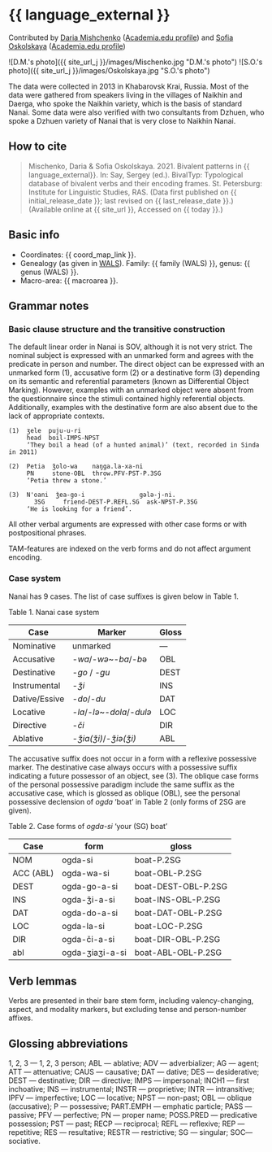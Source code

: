 # {{ language_external }}
Contributed by [Daria Mishchenko](https://iling.spb.ru/persons/mischenko-darya-fedorovna) ([Academia.edu profile](https://iling-spb.academia.edu/DariaMishchenko)) and [Sofia Oskolskaya](https://www.iling.spb.ru/persons/oskolskaya-sofya-alekseevna) ([Academia.edu profile](https://iling-spb.academia.edu/SonyaOskolskaya))

![D.M.'s photo]({{ site_url_j }}/images/Mischenko.jpg "D.M.'s photo")
![S.O.'s photo]({{ site_url_j }}/images/Oskolskaya.jpg "S.O.'s photo")

The data were collected in 2013 in Khabarovsk Krai, Russia. Most of the data were gathered from speakers living in the villages of Naikhin and Daerga, who spoke the Naikhin variety, which is the basis of standard Nanai. Some data were also verified with two consultants from Dzhuen, who spoke a Dzhuen variety of Nanai that is very close to Naikhin Nanai.

## How to cite
> Mischenko, Daria & Sofia Oskolskaya. 2021. Bivalent patterns in {{ language_external}}. 
> In: Say, Sergey (ed.). BivalTyp: Typological database of bivalent verbs and their encoding frames. 
> St. Petersburg: Institute for Linguistic Studies, RAS. 
> (Data first published on {{ initial_release_date }}; 
> last revised on {{ last_release_date }}.) (Available online at {{ site_url }}, 
> Accessed on {{ today }}.)

## Basic info
- Coordinates: {{ coord_map_link }}.
- Genealogy (as given in [WALS](https://wals.info/)). Family: {{ family (WALS) }}, genus: {{ genus (WALS) }}.
- Macro-area: {{ macroarea }}.

## Grammar notes

### Basic clause structure and the transitive construction

The default linear order in Nanai is SOV, although it is not very strict. The nominal subject is expressed with an unmarked form and agrees with the predicate in person and number. The direct object can be expressed with an unmarked form (1), accusative form (2) or a destinative form (3) depending on its semantic and referential parameters (known as Differential Object Marking). However, examples with an unmarked object were absent from the questionnaire since the stimuli contained highly referential objects. Additionally, examples with the destinative form are also absent due to the lack of appropriate contexts.

```
(1)  ʒele  puju-u-ri
     head  boil-IMPS-NPST
     ‘They boil a head (of a hunted animal)’ (text, recorded in Sinda in 2011)

(2)  Petia  ǯolo-wa    naŋga.la-xa-ni
     PN     stone-OBL  throw.PFV-PST-P.3SG
     ‘Petia threw a stone.’

(3)  N'oani  ǯea-go-i               gələ-j-ni.
	   3SG     friend-DEST-P.REFL.SG  ask-NPST-P.3SG
     ‘He is looking for a friend’.

```

All other verbal arguments are expressed with other case forms or with postpositional phrases.

TAM-features are indexed on the verb forms and do not affect argument encoding.

### Case system

Nanai has 9 cases. The list of case suffixes is given below in Table 1.

Table 1. Nanai case system

<div class="before-table"></div>

|      Case            |      Marker                        |      Gloss     |
|----------------------|------------------------------------|----------------|
|     Nominative       |     unmarked                       |     —          |
|     Accusative       |     -*wa*/-*wə*~-*ba*/-*b*ə        |     OBL        |
|     Destinative      |     -*go* / -*gu*                  |     DEST       |
|     Instrumental     |     -*ǯi*                          |     INS        |
|     Dative/Essive    |     -*do*/-*du*                    |     DAT        |
|     Locative         |     -*la*/-*lə*~-*dola*/-*dulə*    |     LOC        |
|     Directive        |     -*či*                          |     DIR        |
|     Ablative         |     -*ǯia(ǯi)*/-*ǯiə(ǯi)*          |     ABL        |

The accusative suffix does not occur in a form with a reflexive possessive marker. The destinative case always occurs with a possessive suffix indicating a future possessor of an object, see (3). The oblique case forms of the personal possessive paradigm include the same suffix as the accusative case, which is glossed as oblique (OBL), see the personal possessive declension of *ogda* ‘boat’ in Table 2 (only forms of 2SG are given).

Table 2. Case forms of *ogda-si* ‘your (SG) boat’

<div class="before-table"></div>

|     Case         |     form               |     gloss                  |
|------------------|------------------------|----------------------------|
|     NOM          |     ogda-si            |     boat-P.2SG             |
|     ACC (ABL)    |     ogda-wa-si         |     boat-OBL-P.2SG         |
|     DEST         |     ogda-go-a-si       |     boat-DEST-OBL-P.2SG    |
|     INS          |     ogda-ǯi-a-si       |     boat-INS-OBL-P.2SG     |
|     DAT          |     ogda-do-a-si       |     boat-DAT-OBL-P.2SG     |
|     LOC          |     ogda-la-si         |     boat-LOC-P.2SG         |
|     DIR          |     ogda-či-a-si       |     boat-DIR-OBL-P.2SG     |
|     abl          |     ogda-ʒiaʒi-a-si    |     boat-ABL-OBL-P.2SG     |

## Verb lemmas
Verbs are presented in their bare stem form, including valency-changing, aspect, and modality markers, but excluding tense and person-number affixes.

## Glossing abbreviations
1, 2, 3 — 1, 2, 3 person; ABL — ablative; ADV — adverbializer; AG — agent; ATT — attenuative; CAUS — causative; DAT — dative; DES — desiderative; DEST — destinative;  DIR — directive; IMPS — impersonal; INCH1 — first inchoative; INS — instrumental; INSTR — proprietive; INTR — intransitive; IPFV — imperfective; LOC — locative; NPST — non-past;  OBL — oblique (accusative); P — possessive; PART.EMPH — emphatic particle; PASS — passive; PFV — perfective; PN — proper name;  POSS.PRED — predicative possession; PST — past; RECP — reciprocal; REFL — reflexive; REP — repetitive; RES — resultative; RESTR — restrictive; SG — singular; SOC— sociative.
